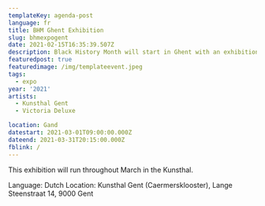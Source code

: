 ```yaml
---
templateKey: agenda-post
language: fr
title: BHM Ghent Exhibition
slug: bhmexpogent
date: 2021-02-15T16:35:39.507Z
description: Black History Month will start in Ghent with an exhibition where the angle of “sharing stories and history through oral traditions” is presented through photographs, newspaper articles, tweets and poetry about and from the black community in Belgium, in addition to performances by Black artists.
featuredpost: true
featuredimage: /img/templateevent.jpeg
tags:
  - expo
year: '2021'
artists:
  - Kunsthal Gent
  - Victoria Deluxe

location: Gand
datestart: 2021-03-01T09:00:00.000Z
dateend: 2021-03-31T20:15:00.000Z
fblink: /
---
```




This exhibition will run throughout March in the Kunsthal.

Language: Dutch
Location: Kunsthal Gent (Caermersklooster), Lange Steenstraat 14, 9000 Gent
